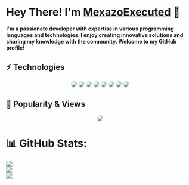 # Hey There! I'm [MexazoExecuted](https://github.com/mexazoexecuted) 👋

**I'm a passionate developer with expertise in various programming languages and technologies. I enjoy creating innovative solutions and sharing my knowledge with the community. Welcome to my GitHub profile!**

## ⚡ Technologies

<div align="center">
    <img style="border-radius: 25px;" src="https://img.shields.io/badge/c++-%2300599C.svg?style=for-the-badge&logo=c%2B%2B&logoColor=white">
    <img style="border-radius: 25px;" src="https://img.shields.io/badge/php-%23777BB4.svg?style=for-the-badge&logo=php&logoColor=white">
    <img style="border-radius: 25px;" src="https://img.shields.io/badge/python-3670A0?style=for-the-badge&logo=python&logoColor=ffdd54">
    <img style="border-radius: 25px;" src="https://img.shields.io/badge/shell_script-%23121011.svg?style=for-the-badge&logo=gnu-bash&logoColor=white">
    <img style="border-radius: 25px;" src="https://img.shields.io/badge/javascript-%23323330.svg?style=for-the-badge&logo=javascript&logoColor=%23F7DF1E">
    <img style="border-radius: 25px;" src="https://img.shields.io/badge/java-%23ED8B00.svg?style=for-the-badge&logo=java&logoColor=white">
    <img style="border-radius: 25px;" src="https://img.shields.io/badge/html5-%23E34F26.svg?style=for-the-badge&logo=html5&logoColor=white">
    <img style="border-radius: 25px;" src="https://img.shields.io/badge/go-%2300ADD8.svg?style=for-the-badge&logo=go&logoColor=white">
</div>

## 🌟 Popularity & Views

<div align="center">
    <img style="border-radius: 25px;" src="https://api.visitorbadge.io/api/VisitorHit?user=mexazoexecuted&repo=mexazoexecuted&countColor=%237B1E7A">
</div>

# 📊 GitHub Stats:
![](https://github-readme-stats.vercel.app/api?username=mexazoexecuted&theme=github_dark&hide_border=false&include_all_commits=true&count_private=false)<br/>
![](https://nirzak-streak-stats.vercel.app/?user=mexazoexecuted&theme=github_dark&hide_border=false)<br/>
![](https://github-readme-stats.vercel.app/api/top-langs/?username=mexazoexecuted&theme=github_dark&hide_border=false&include_all_commits=true&count_private=false&layout=compact)
